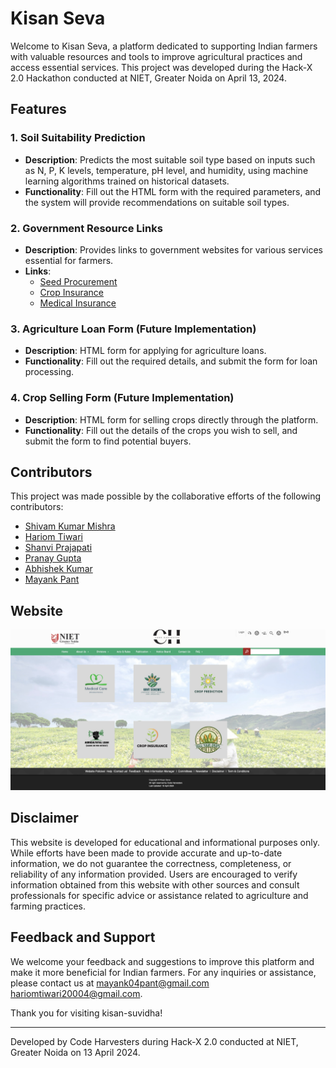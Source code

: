 # Kisan Seva

Welcome to Kisan Seva, a platform dedicated to supporting Indian farmers with valuable resources and tools to improve agricultural practices and access essential services. This project was developed during the Hack-X 2.0 Hackathon conducted at NIET, Greater Noida on April 13, 2024.

## Features

### 1. Soil Suitability Prediction
- **Description**: Predicts the most suitable soil type based on inputs such as N, P, K levels, temperature, pH level, and humidity, using machine learning algorithms trained on historical datasets.
- **Functionality**: Fill out the HTML form with the required parameters, and the system will provide recommendations on suitable soil types.

### 2. Government Resource Links
- **Description**: Provides links to government websites for various services essential for farmers.
- **Links**: 
  - [Seed Procurement](https://www.iffcobazar.in/en/seeds/vegetable-seeds)
  - [Crop Insurance](https://pmfby.gov.in/)
  - [Medical Insurance](https://krushidukan.bharatagri.com/pages/bharatagri-video-call-service-page)

### 3. Agriculture Loan Form (Future Implementation)
- **Description**: HTML form for applying for agriculture loans.
- **Functionality**: Fill out the required details, and submit the form for loan processing.

### 4. Crop Selling Form (Future Implementation)
- **Description**: HTML form for selling crops directly through the platform.
- **Functionality**: Fill out the details of the crops you wish to sell, and submit the form to find potential buyers.

## Contributors
This project was made possible by the collaborative efforts of the following contributors:

- [Shivam Kumar Mishra](https://github.com/shivamishra-02)
- [Hariom Tiwari](https://github.com/Hariomtiwari2)
- [Shanvi Prajapati](https://github.com/shanviprajapati)
- [Pranay Gupta](https://github.com/pranayguptag)
- [Abhishek Kumar](https://github.com/ABHISHEKKUMAR72)
- [Mayank Pant](https://github.com/obiwan04kanobi)

## Website
![kisan-suvidha website](/static/website_preview.png)

## Disclaimer
This website is developed for educational and informational purposes only. While efforts have been made to provide accurate and up-to-date information, we do not guarantee the correctness, completeness, or reliability of any information provided. Users are encouraged to verify information obtained from this website with other sources and consult professionals for specific advice or assistance related to agriculture and farming practices.

## Feedback and Support
We welcome your feedback and suggestions to improve this platform and make it more beneficial for Indian farmers. For any inquiries or assistance, please contact us at [mayank04pant@gmail.com](mailto:mayank04pant@gmail.com) [hariomtiwari20004@gmail.com](hariomtiwari20004@gmail.com).

Thank you for visiting kisan-suvidha!

---
Developed by Code Harvesters during Hack-X 2.0 conducted at NIET, Greater Noida on 13 April 2024.
